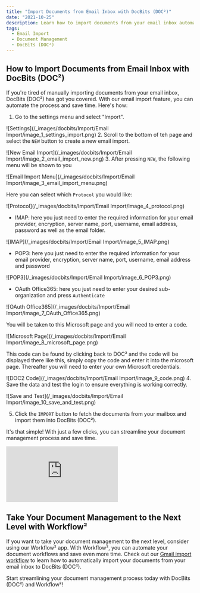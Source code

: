 ```yaml
---
title: "Import Documents from Email Inbox with DocBits (DOC²)"
date: "2021-10-25"
description: Learn how to import documents from your email inbox automatically with DocBits (DOC²). Follow these simple steps to streamline your document management process.
tags:
  - Email Import
  - Document Management
  - DocBits (DOC²)
---
```


<!-- <div class='video-container'>
  <iframe src='https://www.youtube.com/embed/VIDEO_ID_HERE' frameborder='0' allowfullscreen></iframe>
</div>  -->

## How to Import Documents from Email Inbox with DocBits (DOC²)

If you're tired of manually importing documents from your email inbox, DocBits (DOC²) has got you covered. With our email import feature, you can automate the process and save time. Here's how:

1. Go to the settings menu and select "Import".

![Settings](/_images/docbits/Import/Email Import/image_1_settings_import.png)
2. Scroll to the bottom of teh page and select the `NEW` button to create a new email import.

![New Email Import](/_images/docbits/Import/Email Import/image_2_email_import_new.png)
3. After pressing `NEW`, the following menu will be shown to you

![Email Import Menu](/_images/docbits/Import/Email Import/image_3_email_import_menu.png)

Here you can select which `Protocol` you would like:

![Protocol](/_images/docbits/Import/Email Import/image_4_protocol.png)

- IMAP: here you just need to enter the required information for your email provider, encryption, server name, port, username, email address, password as well as the email folder.

![IMAP](/_images/docbits/Import/Email Import/image_5_IMAP.png)

- POP3: here you just need to enter the required information for your email provider, encryption, server name, port, username, email address and password

![POP3](/_images/docbits/Import/Email Import/image_6_POP3.png)

- OAuth Office365: here you just need to enter your desired sub-organization and press `Authenticate`

![OAuth Office365](/_images/docbits/Import/Email Import/image_7_OAuth_Office365.png)

You will be taken to this Microsoft page and you will need to enter a code.

![Microsoft Page](/_images/docbits/Import/Email Import/image_8_microsoft_page.png)

This code can be found by clicking back to DOC² and the code will be displayed there like this, simply copy the code and enter it into the microsoft page. Thereafter you will need to enter your own Microsoft credentials.

![DOC2 Code](/_images/docbits/Import/Email Import/image_9_code.png)
4. Save the data and test the login to ensure everything is working correctly.

![Save and Test](/_images/docbits/Import/Email Import/image_10_save_and_test.png)

5. Click the `IMPORT` button to fetch the documents from your mailbox and import them into DocBits (DOC²).

It's that simple! With just a few clicks, you can streamline your document management process and save time.

 <div class='video-container'>
  <iframe src='https://www.youtube.com/embed/VIDEO_ID_HERE' frameborder='0' allowfullscreen></iframe>
</div>

## Take Your Document Management to the Next Level with Workflow²

If you want to take your document management to the next level, consider using our Workflow² app. With Workflow², you can automate your document workflows and save even more time. Check out our [Gmail import workflow](https://docs.polydocs.io/example/gmail-import/) to learn how to automatically import your documents from your email inbox to DocBits (DOC²).

Start streamlining your document management process today with DocBits (DOC²) and Workflow²!
